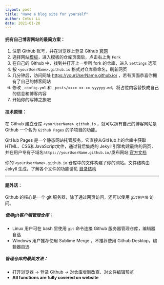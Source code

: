 ```yaml
---
layout: post
title: "Have a blog site for yourself"
author: Cetus Li
date: 2021-01-20
---
```

#### <b>拥有自己博客网站的最简方案：</b>
1. 注册 Github 账号，并在浏览器上登录 Github [官网][github]
2. 选择网站[模板][gh-themes]，进入模板的仓库页面后，点击右上角 `Fork`
3. 在自己的 Github 中，找到并打开上一步所 fork 的仓库，进入 `Settings` 选项
4. 按 `<yourUserName>.github.io` 格式对仓库重命名，刷新网页
5. 几分钟后，访问网址 https://yourUserName.github.io/ ，若有页面恭喜你拥有了自己的博客网站
6. 修改 `_config.yml` 和 `_posts/xxxx-xx-xx-yyyyyy.md`，将占位内容替换成自己的信息和博客内容
7. 开始你的写博之旅吧

#### <b>技术原理：</b>
在 Github 建立仓库 `<yourUserName>.github.io` ，就可以拥有自己的博客网站是 Github 一个名为 `Github Pages` 的子项目的功能。

GitHub Pages 是一个静态网站托管服务，它直接从GitHub上的仓库中获取HTML、CSS和JavaScript文件，通过背后集成的 Jekyll 引擎构建最终的网页，并在用户专有子域名`https://yourUserName.github.io/`发布网站 [官方文档][github-pages]

你的 `<yourUserName>.github.io` 仓库中的文件构建了你的网站。文件结构由 Jekyll 生成，了解各个文件的功能请见 [目录结构][file-structure]

-------------
#### <b>题外话：</b>
Github 的核心是一个 git 服务器，除了通过网页访问，还可以使用 `git客户端` 访问。

##### <b>使用git客户端管理仓库：</b>
 - Linux 用户可在 bash 里使用 `git` 命令连接 Github 服务器管理仓库，编辑器自选
 - Windows 用户推荐使用 Sublime Merge ，不推荐使用 Github Desktop，编辑器自选

##### <b>管理仓库的最简方法：</b>
 - 打开浏览器 -> 登录 Github -> 对仓库增删改查、对文件编辑预览
 - <b>All functions are fully covered on website</b>





















[github]: https://github.com/
[gh-themes]: https://pages.github.com/themes/
[file-structure]: https://www.jekyll.com.cn/docs/structure/
[github-pages]: https://docs.github.com/en/github/working-with-github-pages/about-github-pages
